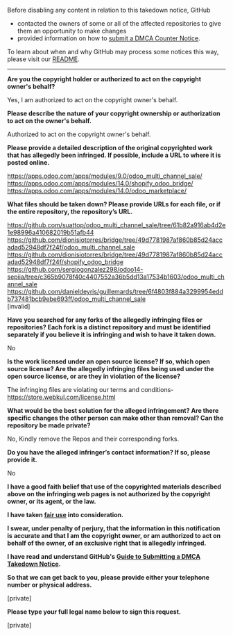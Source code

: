 Before disabling any content in relation to this takedown notice, GitHub
- contacted the owners of some or all of the affected repositories to give them an opportunity to make changes
- provided information on how to [submit a DMCA Counter Notice](https://docs.github.com/en/articles/guide-to-submitting-a-dmca-counter-notice).

To learn about when and why GitHub may process some notices this way, please visit our [README](https://github.com/github/dmca/blob/master/README.md).

---

**Are you the copyright holder or authorized to act on the copyright owner's behalf?**

Yes, I am authorized to act on the copyright owner's behalf.

**Please describe the nature of your copyright ownership or authorization to act on the owner's behalf.**

Authorized to act on the copyright owner's behalf.

**Please provide a detailed description of the original copyrighted work that has allegedly been infringed. If possible, include a URL to where it is posted online.**

https://apps.odoo.com/apps/modules/9.0/odoo_multi_channel_sale/  
https://apps.odoo.com/apps/modules/14.0/shopify_odoo_bridge/  
https://apps.odoo.com/apps/modules/14.0/odoo_marketplace/

**What files should be taken down? Please provide URLs for each file, or if the entire repository, the repository’s URL.**

https://github.com/suattop/odoo_multi_channel_sale/tree/61b82a916ab4d2e1e98996a410682019b51afb44  
https://github.com/dionisiotorres/bridge/tree/49d7781987af860b85d24accadad52948df7f24f/odoo_multi_channel_sale  
https://github.com/dionisiotorres/bridge/tree/49d7781987af860b85d24accadad52948df7f24f/shopify_odoo_bridge  
https://github.com/sergiogonzalez298/odoo14-sepiia/tree/c365b9078f40c4407552a36b5dd13a17534b1603/odoo_multi_channel_sale  
https://github.com/danieldeyris/guillemards/tree/6f4803f884a3299954eddb737481bcb9ebe693ff/odoo_multi_channel_sale  
[invalid]

**Have you searched for any forks of the allegedly infringing files or repositories? Each fork is a distinct repository and must be identified separately if you believe it is infringing and wish to have it taken down.**

No

**Is the work licensed under an open source license? If so, which open source license? Are the allegedly infringing files being used under the open source license, or are they in violation of the license?**

The infringing files are violating our terms and conditions- https://store.webkul.com/license.html

**What would be the best solution for the alleged infringement? Are there specific changes the other person can make other than removal? Can the repository be made private?**

No, Kindly remove the Repos and their corresponding forks.

**Do you have the alleged infringer’s contact information? If so, please provide it.**

No

**I have a good faith belief that use of the copyrighted materials described above on the infringing web pages is not authorized by the copyright owner, or its agent, or the law.**

**I have taken <a href="https://www.lumendatabase.org/topics/22">fair use</a> into consideration.**

**I swear, under penalty of perjury, that the information in this notification is accurate and that I am the copyright owner, or am authorized to act on behalf of the owner, of an exclusive right that is allegedly infringed.**

**I have read and understand GitHub's <a href="https://docs.github.com/articles/guide-to-submitting-a-dmca-takedown-notice/">Guide to Submitting a DMCA Takedown Notice</a>.**

**So that we can get back to you, please provide either your telephone number or physical address.**

[private]

**Please type your full legal name below to sign this request.**

[private]
